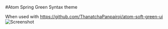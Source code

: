 #Atom Spring Green Syntax theme

When used with https://github.com/ThanatchaPanpairoj/atom-soft-green-ui
![Screenshot](http://imgur.com/t9jJ0vK)
